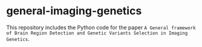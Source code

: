 # general-imaging-genetics
This repository includes the Python code for the paper `A General framework of Brain Region Detection and
Genetic Variants Selection in Imaging Genetics`.


